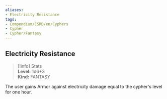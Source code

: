 ```yaml
---
aliases:
- Electricity Resistance
tags:
- Compendium/CSRD/en/Cyphers
- Cypher
- Cypher/Fantasy
---
```


  
## Electricity Resistance  
>[!info] Stats  
> **Level:** 1d6+3  
> **Kind:** FANTASY
  
The user gains Armor against electricity damage equal to the cypher's level for one hour.